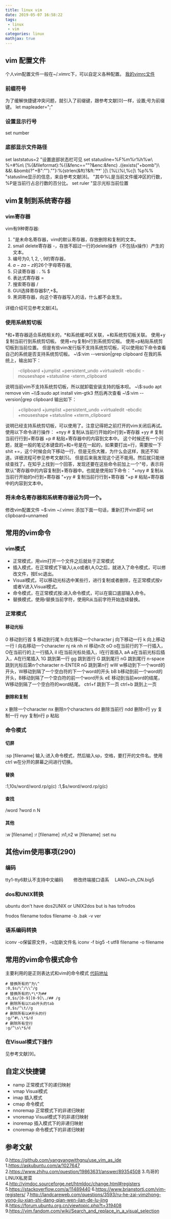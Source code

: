 ```yaml
---
title: linux vim
date: 2019-05-07 16:58:22
tags: 
 - linux
 - vim
categories: linux
mathjax: true
---
```


## vim 配置文件
个人vim配置文件一般在~/.vimrc下，可以自定义各种配置。
[我的vimrc文件]()
### 前缀符号
为了缓解快捷键冲突问题，就引入了前缀键，跟参考文献[0]一样，设置;号为前缀键。
let mapleader=";"


### 设置显示行号
set number

### 底部显示文件路径
set laststatus=2 "设置底部状态栏可见
set statusline=%F%m%r%h%w\ %=#%n\ [%{&fileformat}:%{(&fenc==\"\"?&enc:&fenc)    .((exists(\"\+bomb\")\ &&\ &bomb)?\"\+B\":\"\").\"\"}:%{strlen(&ft)?&ft:'\*\*'    }]\ [%L\\%l,%c]\ %p%%    "statusline显示的信息，来自参考文献[8]。
"其中%L是当前文件缓冲区的行数，%P是当前行占总行数的百分比。
set ruler "显示光标当前位置

## vim复制到系统寄存器
### vim寄存器
vim有9种寄存器:
1. "是未命名寄存器，vim的默认寄存器，存放删除和复制的文本。
2. small delete寄存器 -，存放不超过一行的delete操作（不包括x操作）产生的文本。
3. 编号为$0,1,2,\cdot, 9$的寄存器，
4. $a-za-z$的$26$个字母寄存器,
5. 只读寄存器 : . % $
6. 表达式寄存器 =
7. 搜索寄存器 /
8. GUI选择寄存器$\*,+$。
9. 黑洞寄存器，向这个寄存器写入的话，什么都不会发生。

详细介绍可见参考文献[4]。

### 使用系统剪切板
\*和+寄存器适合系统相关的，\*和系统缓冲区关联，+和系统剪切板关联。
使用+y复制当前行到系统剪切板。
使用+ny复制n行到系统剪切板。
使用+p粘贴系统剪切板到当前位置。 
但是有些vim发行版不支持系统剪切板，可以使用如下命令查看自己的系统是否支持系统剪切板。
~\\$:vim --version|grep clipboard
在我的系统上，输出如下：
> -clipboard         +jumplist          +persistent_undo   +virtualedit
-ebcdic            -mouseshape        +statusline        -xterm_clipboard

说明当前vim不支持系统剪切板，所以就卸载安装支持的版本呗。
~\\$:sudo apt remove vim
~\\$:sudo apt install vim-gtk3
然后再次查看
~\\$:vim --version|grep clipboard
输出如下：
> +clipboard         +jumplist          +persistent_undo   +virtualedit
-ebcdic            +mouseshape        +statusline        +xterm_clipboard

说明已经支持系统剪切板，可以使用了。注意记得把之前打开的vim关闭后再试。
使用以下命令进行操作：
+nyy # 复制从当前行开始的n行到+寄存器
+yy # 复制当前行行到+寄存器
+p # 粘贴+寄存器中的内容到文本中。
这个时候还有一个问题，就是一般的笔记本键盘的+和=号是在一起的，如果要打出=行，需要按一下shit +=，这个时候会向下移动一行，但是无伤大雅，为什么会这样，我还不知道。详细流程可参见参考文献[5]。
但是后来我发现这个还不能用。然后就只能继续查找了。在知乎上找到一个回答，发现还要在这些命令前加上一个"号，表示将默认"寄存器中的内容复制到+寄存器中。也就是使用如下命令：
"+nyy # 复制从当前行开始的n行到+寄存器
"+yy # 复制当前行行到+寄存器
"+p # 粘贴+寄存器中的内容到文本中。

### 将未命名寄存器和系统寄存器设为同一个。
修改vim配置文件
~$:vim ~/.vimrc
添加下面一句话，重新打开vim即可
set clipboard=unnamed

## 常用的vim命令
### vim模式
- 正常模式，用vim打开一个文件之后就处于正常模式
- 插入模式，在正常模式下输入i,a,o或者I,A,O之后，就进入了命令模式，可以修改文件，按Esc退出。
- Visual模式，可以移动光标选中某些行，进行复制或者删除，在正常模式按v或者V进入Visual模式。
- 命令模式，在正常模式按:进入命令模式，可以在窗口底部输入命令。
- 替换模式，使用r替换当前字符，使用R从当前字符开始连续替换。

### 正常模式

#### 移动光标
0 移动到行首
$ 移动到行尾
h 向左移动一个character 
j 向下移动一行
k 向上移动一行
l 向右移动一个character
nj nk nh nl 移动n次
oO o在当前行的下一行插入，O在当前行的上一行插入
iI i在当前光标处插入，I在行首插入
aA a在当前光标后插入，A在行尾插入
1G 跳到第一行
gg 跳到首行
G 跳到尾行
nG 跳到尾行
n-space 跳到光标后第n个character
n-ENTER nG 跳到第n行
wW w移动到下一个word的开头，W移动到隔了一个空白符的下一个word的开头
bB b移动到前一个word的开头，B移动到隔了一个空白符的前一个word开头
eE 移动到当前word的结尾，W移动到隔了一个空白符的word结尾。
ctrl+f 跳到下一页 
ctrl+b 跳到上一页

#### 删除和复制
x 删除一个character
nx 删除n个characters
dd 删除当前行
ndd 删除n行
yy 复制一行
nyy 复制n行
p 粘贴

### 命令模式
#### 切屏
:sp [filename]
输入:进入命令模式，然后输入sp，空格，要打开的文件名。使用ctrl w在分开的屏幕之间进行切换。

#### 替换
:1,10s/word/word.rp/g(c)
:1,$s/word/word.rp/g(c)

#### 查找
/word ?word
n N

#### 其他
:w [filename]
:r [filename]
:n1,n2 w [filename]
:set nu

## 其他vim使用事项(290)
### 编码
tty1-tty6默认不支持中文编码　　
修改终端接口语系　
LANG=zh_CN.big5

### dos和UNIX转换
ubuntu  don't have dos2UNIX or UNIX2dos  but is has tofrodos

frodos filename
todos filename
    -b .bak
    -v ver

### 语系编码转换
iconv -o保留原文件，-o加新文件名
iconv -f big5 -t utf8 filename -o filename


## 常用的vim命令模式命令
主要利用的是正则表达式和vim的命令模式
[代码地址](https://github.com/mxxhcm/code/tree/master/shell/vim_regex)
``` shell
# 替换所有的^为\^
:0,$s/\^/\\^/g
# 替换所有的\*\*为##
:0,$s/[0-9][0-9]\./## /g
# 删除所有以tab开头的tab
:0,$s/^\t//g
# 删除所有以#开头的行
:g/^#\.\*$/d
# 删除所有空行
:g/^\s\*$/d
```

### 在Visual模式下操作
见参考文献[9]。

## 自定义快捷键
- namp 正常模式下的递归映射
- vmap Visual模式
- imap 插入模式
- cmap 命令模式
- nnoremap 正常模式下的非递归映射
- vnoremap Visual模式下的非递归映射
- inoremap 插入模式下的非递归映射
- cnoremap 命令模式下的非递归映射

## 参考文献
0.https://github.com/yangyangwithgnu/use_vim_as_ide
1.https://askubuntu.com/a/1027647
2.https://www.zhihu.com/question/19863631/answer/89354508 
3.鸟哥的LINUX私房菜
4.http://vimdoc.sourceforge.net/htmldoc/change.html#registers
5.https://stackoverflow.com/a/11489440
6.https://www.brianstorti.com/vim-registers/
7.http://landcareweb.com/questions/3593/ru-he-zai-vimzhong-yong-jiu-xian-shi-dang-qian-wen-jian-de-lu-jing
8.https://forum.ubuntu.org.cn/viewtopic.php?t=319408
9.https://vim.fandom.com/wiki/Search_and_replace_in_a_visual_selection
